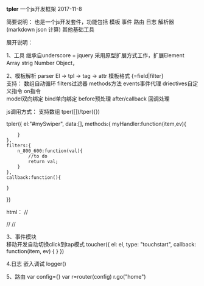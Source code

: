 **tpler**
一个js开发框架
2017-11-8



简要说明：
也是一个js开发套件，功能包括
模板
事件
路由
日志
解析器(markdown  json 计算)
其他基础工具


展开说明：

1、工具 继承自underscore  + jquery
采用原型扩展方式工作，扩展Element Array strig Number Object，

2、模板解析  parser El ->  tpl -> tag  -> attr 
模板格式 {=field|filter}  
支持：
数组自动循环
filters过滤器 
methods方法 
events事件代理 
driectives自定义指令 
on指令  
model双向绑定 
bind单向绑定 
before预处理 
after/callback 回调处理

js调用方式：
支持数组 tper([])/tper({})

tpler({
	el:"#mySwiper",
	data:[],
	methods:{
		myHandler:function(item,ev){

		}
	},
	filters:{
		n_800_600:function(val){
			//to do
			return val;
		}
	},
	callback:function(){
		
	}
})

html：
// <div class="swiper-wrapper" template="_ppt_tpl" lazy="_ppt_tpl_lazy" id="mySwiper">
// <script type="text/template" id="_ppt_tpl">
//     <div class="swiper-slide" style="background-image: url('{=picUrl|n_800_600}');" on="myHandler"></div>
// </script>
// <script type="text/template" id="_ppt_tpl_lazy">
//     <div class="swiper-slide">
//         <div data-background="{=picUrl|n_800_600}" class="swiper-lazy"></div>
//     </div>
// </script>



3、事件模块  
移动开发自动切换click到tap模式
toucher({
            el: el,
            type: "touchstart",
            callback: function(item, ev) {
            }
        })


4.日志
嵌入调试
logger()

5、路由
var config={}
var r=router(config)
r.go("home")
